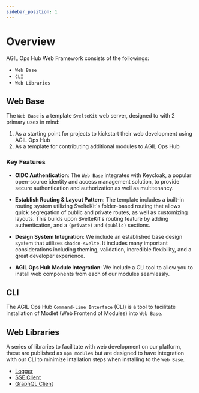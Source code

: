 ```yaml
---
sidebar_position: 1
---
```


# Overview

AGIL Ops Hub Web Framework consists of the followings:

-   `Web Base`
-   `CLI`
-   `Web Libraries`

## Web Base

The `Web Base` is a template `SvelteKit` web server, designed to with 2 primary uses in mind:

1. As a starting point for projects to kickstart their web development using AGIL Ops Hub
2. As a template for contributing additional modules to AGIL Ops Hub

### Key Features

-   **OIDC Authentication**: The `Web Base` integrates with Keycloak, a popular open-source identity and access
    management solution, to provide secure authentication and authorization as well as multitenancy.

-   **Establish Routing & Layout Pattern**: The template includes a built-in routing system utilizing SvelteKit's
    folder-based routing that allows quick segregation of public and private routes, as well as customizing layouts.
    This builds upon SvelteKit's routing feature by adding authentication, and a `(private)` and `(public)` sections.

-   **Design System Integration**: We include an established base design system that utilizes `shadcn-svelte`. It
    includes many important considerations including theming, validation, incredible flexibility, and a great
    developer experience.

-   **AGIL Ops Hub Module Integration**: We include a CLI tool to allow you to install web components from each
    of our modules seamlessly.

## CLI

The AGIL Ops Hub `Command-Line Interface` (CLI) is a tool to facilitate installation of Modlet (Web Frontend of Modules)
into `Web Base`.

## Web Libraries

A series of libraries to facilitate with web development on our platform, these are published as `npm modules` but are
designed to have integration with our CLI to minimize intallation steps when installing to the `Web Base`.

-   [Logger](/docs/modules/web-base/development/logger.mdx)
-   [SSE Client](/docs/modules/web-base/development/sse-client.mdx)
-   [GraphQL Client](/docs/modules/web-base/development/graphql-client.mdx)
